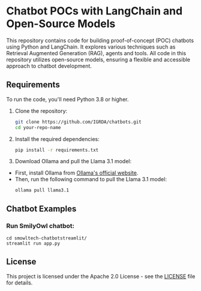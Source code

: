 # Chatbot POCs with LangChain and Open-Source Models

This repository contains code for building proof-of-concept (POC) chatbots using Python and LangChain. It explores various techniques such as Retrieval Augmented Generation (RAG), agents and tools. All code in this repository utilizes open-source models, ensuring a flexible and accessible approach to chatbot development.


## Requirements

To run the code, you'll need Python 3.8 or higher.

1. Clone the repository:
   ```bash
   git clone https://github.com/IGRDA/chatbots.git
   cd your-repo-name
   ```

2. Install the required dependencies:
    ```bash
    pip install -r requirements.txt
   ```

3. Download Ollama and pull the Llama 3.1 model:
- First, install Ollama from [Ollama's official website](https://ollama.com/).
- Then, run the following command to pull the Llama 3.1 model:
  ```
  ollama pull llama3.1
  ```

## Chatbot Examples

### Run SmilyOwl chatbot:
   ```
   cd smowltech-chatbotstreamlit/
   streamlit run app.py
   ```


## License

This project is licensed under the Apache 2.0 License - see the [LICENSE](LICENSE) file for details.
